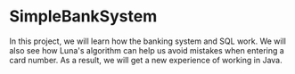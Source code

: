 # SimpleBankSystem
In this project, we will learn how the banking system and SQL work. We will also see how Luna's algorithm can help us avoid mistakes when entering a card number. As a result, we will get a new experience of working in Java.
